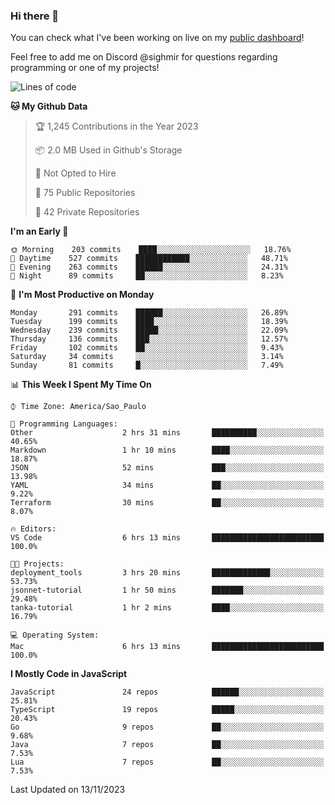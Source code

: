 ### Hi there 👋

<!--
**guicaulada/guicaulada** is a ✨ _special_ ✨ repository because its `README.md` (this file) appears on your GitHub profile.

Here are some ideas to get you started:

- 🔭 I’m currently working on ...
- 🌱 I’m currently learning ...
- 👯 I’m looking to collaborate on ...
- 🤔 I’m looking for help with ...
- 💬 Ask me about ...
- 📫 How to reach me: ...
- 😄 Pronouns: ...
- ⚡ Fun fact: ...
-->

You can check what I've been working on live on my [public dashboard](https://guicaulada.grafana.net/public-dashboards/7b7f644500ec4e6cb5d7a4e7b5ed0dab)!

Feel free to add me on Discord @sighmir for questions regarding programming or one of my projects!

<!--START_SECTION:waka-->
![Lines of code](https://img.shields.io/badge/From%20Hello%20World%20I%27ve%20Written-22.6%20million%20lines%20of%20code-blue)

**🐱 My Github Data** 

> 🏆 1,245 Contributions in the Year 2023
 > 
> 📦 2.0 MB Used in Github's Storage 
 > 
> 🚫 Not Opted to Hire
 > 
> 📜 75 Public Repositories 
 > 
> 🔑 42 Private Repositories  
 > 
**I'm an Early 🐤** 

```text
🌞 Morning    203 commits    ████░░░░░░░░░░░░░░░░░░░░░   18.76% 
🌆 Daytime    527 commits    ████████████░░░░░░░░░░░░░   48.71% 
🌃 Evening    263 commits    ██████░░░░░░░░░░░░░░░░░░░   24.31% 
🌙 Night      89 commits     ██░░░░░░░░░░░░░░░░░░░░░░░   8.23%

```
📅 **I'm Most Productive on Monday** 

```text
Monday       291 commits    ██████░░░░░░░░░░░░░░░░░░░   26.89% 
Tuesday      199 commits    ████░░░░░░░░░░░░░░░░░░░░░   18.39% 
Wednesday    239 commits    █████░░░░░░░░░░░░░░░░░░░░   22.09% 
Thursday     136 commits    ███░░░░░░░░░░░░░░░░░░░░░░   12.57% 
Friday       102 commits    ██░░░░░░░░░░░░░░░░░░░░░░░   9.43% 
Saturday     34 commits     ░░░░░░░░░░░░░░░░░░░░░░░░░   3.14% 
Sunday       81 commits     █░░░░░░░░░░░░░░░░░░░░░░░░   7.49%

```


📊 **This Week I Spent My Time On** 

```text
⌚︎ Time Zone: America/Sao_Paulo

💬 Programming Languages: 
Other                    2 hrs 31 mins       ██████████░░░░░░░░░░░░░░░   40.65% 
Markdown                 1 hr 10 mins        ████░░░░░░░░░░░░░░░░░░░░░   18.87% 
JSON                     52 mins             ███░░░░░░░░░░░░░░░░░░░░░░   13.98% 
YAML                     34 mins             ██░░░░░░░░░░░░░░░░░░░░░░░   9.22% 
Terraform                30 mins             ██░░░░░░░░░░░░░░░░░░░░░░░   8.07%

🔥 Editors: 
VS Code                  6 hrs 13 mins       █████████████████████████   100.0%

🐱‍💻 Projects: 
deployment_tools         3 hrs 20 mins       █████████████░░░░░░░░░░░░   53.73% 
jsonnet-tutorial         1 hr 50 mins        ███████░░░░░░░░░░░░░░░░░░   29.48% 
tanka-tutorial           1 hr 2 mins         ████░░░░░░░░░░░░░░░░░░░░░   16.79%

💻 Operating System: 
Mac                      6 hrs 13 mins       █████████████████████████   100.0%

```

**I Mostly Code in JavaScript** 

```text
JavaScript               24 repos            ██████░░░░░░░░░░░░░░░░░░░   25.81% 
TypeScript               19 repos            █████░░░░░░░░░░░░░░░░░░░░   20.43% 
Go                       9 repos             ██░░░░░░░░░░░░░░░░░░░░░░░   9.68% 
Java                     7 repos             ██░░░░░░░░░░░░░░░░░░░░░░░   7.53% 
Lua                      7 repos             ██░░░░░░░░░░░░░░░░░░░░░░░   7.53%

```



 Last Updated on 13/11/2023
<!--END_SECTION:waka-->
